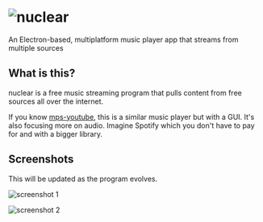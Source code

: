 # ![nuclear](https://raw.githubusercontent.com/nukeop/nuclear/master/media/nuclear/logo_small.png)
An Electron-based, multiplatform music player app that streams from multiple sources

## What is this?
nuclear is a free music streaming program that pulls content from free sources all over the internet.

If you know [mps-youtube](https://github.com/mps-youtube/mps-youtube), this is a similar music player but with a GUI.
It's also focusing more on audio. Imagine Spotify which you don't have to pay for and with a bigger library.

## Screenshots
This will be updated as the program evolves.

![screenshot 1](http://i.imgur.com/I54zkwh.png)

![screenshot 2](http://i.imgur.com/vgjjV2f.png)
